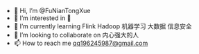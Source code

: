 - 👋 Hi, I’m @FuNianTongXue
- 👀 I’m interested in 🎹 
- 🌱 I’m currently learning Flink Hadoop 机器学习 大数据 信息安全
- 💞️ I’m looking to collaborate on 内心强大的人
- 📫 How to reach me qq196245987@gmail.com
<!---
FuNianTongXue/FuNianTongXue is a ✨ special ✨ repository because its `README.md` (this file) appears on your GitHub profile.
You can click the Preview link to take a look at your changes.
--->
